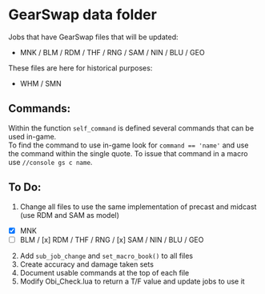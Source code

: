 # GearSwap data folder

Jobs that have GearSwap files that will be updated:
- MNK / BLM / RDM / THF / RNG / SAM / NIN / BLU / GEO

These files are here for historical purposes:
- WHM / SMN

## Commands:
Within the function `self_command` is defined several commands that can be used in-game.  
To find the command to use in-game look for `command == 'name'` and use the command within
the single quote. To issue that command in a macro use `//console gs c name`.


## To Do:
1. Change all files to use the same implementation of precast and midcast (use RDM and SAM as model)
  - [x] MNK 
  - [ ] BLM / [x] RDM / THF / RNG / [x] SAM / NIN / BLU / GEO
2. Add `sub_job_change` and `set_macro_book()` to all files
3. Create accuracy and damage taken sets
4. Document usable commands at the top of each file
5. Modify Obi_Check.lua to return a T/F value and update jobs to use it
